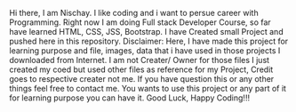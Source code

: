 Hi there, I am Nischay.
I like coding and i want to persue career with Programming.
Right now I am doing Full stack Developer Course, so far have learned HTML, CSS, JSS, Bootstrap.
I have Created small Project and pushed here in this repository.
Disclaimer: Here, I have made this project for learning purpose and file, images, data that i have used in those projects I downloaded from Internet.
            I am not Creater/ Owner for those files I just created my coed but used other files as reference for my Project, Credit goes to respective creater not me. If you have question
            this or any other things feel free to contact me.
            You wants to use this project or any part of it for learning purpose you can have it. Good Luck, Happy Coding!!!
